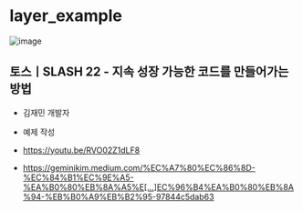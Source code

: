 # layer_example

![image](https://user-images.githubusercontent.com/66561524/175759728-827bc9f9-cdd4-4c08-9756-e08f17c59e09.png)

## 토스ㅣSLASH 22 - 지속 성장 가능한 코드를 만들어가는 방법
- 김재민 개발자
- 예제 작성

- https://youtu.be/RVO02Z1dLF8
- https://geminikim.medium.com/%EC%A7%80%EC%86%8D-%EC%84%B1%EC%9E%A5-%EA%B0%80%EB%8A%A5%E[…]EC%96%B4%EA%B0%80%EB%8A%94-%EB%B0%A9%EB%B2%95-97844c5dab63  
